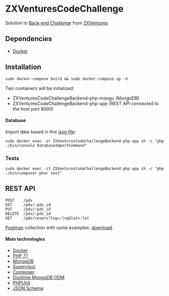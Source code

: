 # ZXVenturesCodeChallenge
Solution to [Back-end Challenge](https://github.com/ZXVentures/code-challenge/blob/master/backend.md) from [ZXVentures](https://github.com/ZXVentures)

## Dependencies
- [Docker](https://www.docker.com/)

## Installation
```
sudo docker-compose build && sudo docker-compose up -d
```
Two containers will be initialized:
- ZXVenturesCodeChallengeBackend-php-mongo (MongoDB)
- ZXVenturesCodeChallengeBackend-php-app (REST API connected to the host port 8000)

#### Database
Import data based in this [json file](https://raw.githubusercontent.com/ZXVentures/ze-code-challenges/master/files/pdvs.json):
```
sudo docker exec -it ZXVenturesCodeChallengeBackend-php-app sh -c "php ./bin/console DatabaseImportCommand"
```

### Tests
```
sudo docker exec -it ZXVenturesCodeChallengeBackend-php-app sh -c "php ./bin/composer.phar test"
```

## REST API
```
POST    /pdv
GET     /pdv/:pdv_id
PUT     /pdv/:pdv_id
DELETE  /pdv/:pdv_id
GET     /pdv/covers?lng=:lng&lat=:lat
```
[Postman](https://www.getpostman.com/) collection with some examples: [download](https://raw.githubusercontent.com/enicioli/ZXVenturesCodeChallengeBackend-php/master/resources/ZXVenturesCodeChallengeBackend-php.postman_collection.json).

#### Main technologies
- [Docker](https://www.docker.com/)
- [PHP 7.1](http://php.net/)
- [MongoDB](https://www.mongodb.com/)
- [Supervisor](http://supervisord.org/)
- [Composer](https://getcomposer.org/)
- [Doctrine MongoDB ODM](https://www.doctrine-project.org/projects/mongodb-odm.html)
- [PHPUnit](https://phpunit.de/)
- [JSON Schema](http://json-schema.org/)
